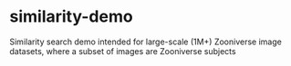 # similarity-demo
Similarity search demo intended for large-scale (1M+) Zooniverse image datasets, where a subset of images are Zooniverse subjects
